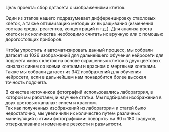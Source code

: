 Цель проекта: сбор датасета с изображениями клеток. <br>
<br>
Один из этапов нашего подразумевает дифференцировку стволовых клеток, а также оптимизацию методик их выращивания (изменения состава среды, реагентов, концентраций и т.д.). Для анализа роста клеток и их количества необходимо считать их вручную или с помощью дорогостоящих приборов.<br>
<br>
Чтобы упростить и автоматизировать данный процесс, мы собрали датасет из 1026 изображений для дальнейшего обучения нейросети для подсчета живых клеток на основе окрашенных клеток в двух цветовых каналах: синем со всеми клетками и красном с мертвыми клетками.<br>
Также мы собрали датасет из 342 изображений для обучения нейросети, если в дальнейшем нам понадобится более высокая точность подсчета.<br>

В качестве источников фотографий использовались лаборатория, в которой мы работаем, и научные статьи. Мы подбирали изображения в двух цветовых каналах: синем и красном.<br>
Так как полученных изображений из лаборатории и статей было недостаточно, мы увеличили их количество путем различных манипуляций с этими фотографиями: повороты на 90 и 180 градусов, отзеркаливание и изменение резкости и размытости.
